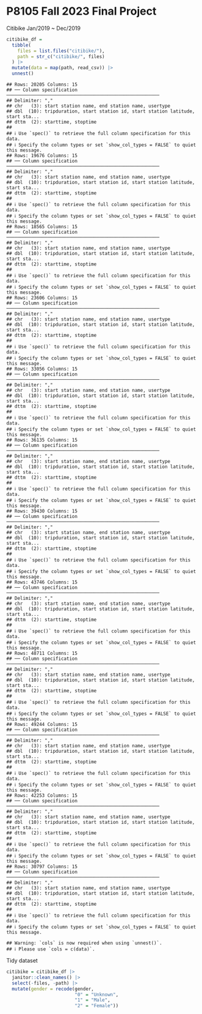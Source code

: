 P8105 Fall 2023 Final Project
================

Citibike Jan/2019 ~ Dec/2019

``` r
citibike_df = 
  tibble(
    files = list.files("citibike/"),
    path = str_c("citibike/", files)
  ) |> 
  mutate(data = map(path, read_csv)) |> 
  unnest()
```

    ## Rows: 20205 Columns: 15
    ## ── Column specification ────────────────────────────────────────────────────────
    ## Delimiter: ","
    ## chr   (3): start station name, end station name, usertype
    ## dbl  (10): tripduration, start station id, start station latitude, start sta...
    ## dttm  (2): starttime, stoptime
    ## 
    ## ℹ Use `spec()` to retrieve the full column specification for this data.
    ## ℹ Specify the column types or set `show_col_types = FALSE` to quiet this message.
    ## Rows: 19676 Columns: 15
    ## ── Column specification ────────────────────────────────────────────────────────
    ## Delimiter: ","
    ## chr   (3): start station name, end station name, usertype
    ## dbl  (10): tripduration, start station id, start station latitude, start sta...
    ## dttm  (2): starttime, stoptime
    ## 
    ## ℹ Use `spec()` to retrieve the full column specification for this data.
    ## ℹ Specify the column types or set `show_col_types = FALSE` to quiet this message.
    ## Rows: 18565 Columns: 15
    ## ── Column specification ────────────────────────────────────────────────────────
    ## Delimiter: ","
    ## chr   (3): start station name, end station name, usertype
    ## dbl  (10): tripduration, start station id, start station latitude, start sta...
    ## dttm  (2): starttime, stoptime
    ## 
    ## ℹ Use `spec()` to retrieve the full column specification for this data.
    ## ℹ Specify the column types or set `show_col_types = FALSE` to quiet this message.
    ## Rows: 23606 Columns: 15
    ## ── Column specification ────────────────────────────────────────────────────────
    ## Delimiter: ","
    ## chr   (3): start station name, end station name, usertype
    ## dbl  (10): tripduration, start station id, start station latitude, start sta...
    ## dttm  (2): starttime, stoptime
    ## 
    ## ℹ Use `spec()` to retrieve the full column specification for this data.
    ## ℹ Specify the column types or set `show_col_types = FALSE` to quiet this message.
    ## Rows: 33056 Columns: 15
    ## ── Column specification ────────────────────────────────────────────────────────
    ## Delimiter: ","
    ## chr   (3): start station name, end station name, usertype
    ## dbl  (10): tripduration, start station id, start station latitude, start sta...
    ## dttm  (2): starttime, stoptime
    ## 
    ## ℹ Use `spec()` to retrieve the full column specification for this data.
    ## ℹ Specify the column types or set `show_col_types = FALSE` to quiet this message.
    ## Rows: 36135 Columns: 15
    ## ── Column specification ────────────────────────────────────────────────────────
    ## Delimiter: ","
    ## chr   (3): start station name, end station name, usertype
    ## dbl  (10): tripduration, start station id, start station latitude, start sta...
    ## dttm  (2): starttime, stoptime
    ## 
    ## ℹ Use `spec()` to retrieve the full column specification for this data.
    ## ℹ Specify the column types or set `show_col_types = FALSE` to quiet this message.
    ## Rows: 39430 Columns: 15
    ## ── Column specification ────────────────────────────────────────────────────────
    ## Delimiter: ","
    ## chr   (3): start station name, end station name, usertype
    ## dbl  (10): tripduration, start station id, start station latitude, start sta...
    ## dttm  (2): starttime, stoptime
    ## 
    ## ℹ Use `spec()` to retrieve the full column specification for this data.
    ## ℹ Specify the column types or set `show_col_types = FALSE` to quiet this message.
    ## Rows: 43746 Columns: 15
    ## ── Column specification ────────────────────────────────────────────────────────
    ## Delimiter: ","
    ## chr   (3): start station name, end station name, usertype
    ## dbl  (10): tripduration, start station id, start station latitude, start sta...
    ## dttm  (2): starttime, stoptime
    ## 
    ## ℹ Use `spec()` to retrieve the full column specification for this data.
    ## ℹ Specify the column types or set `show_col_types = FALSE` to quiet this message.
    ## Rows: 48711 Columns: 15
    ## ── Column specification ────────────────────────────────────────────────────────
    ## Delimiter: ","
    ## chr   (3): start station name, end station name, usertype
    ## dbl  (10): tripduration, start station id, start station latitude, start sta...
    ## dttm  (2): starttime, stoptime
    ## 
    ## ℹ Use `spec()` to retrieve the full column specification for this data.
    ## ℹ Specify the column types or set `show_col_types = FALSE` to quiet this message.
    ## Rows: 49244 Columns: 15
    ## ── Column specification ────────────────────────────────────────────────────────
    ## Delimiter: ","
    ## chr   (3): start station name, end station name, usertype
    ## dbl  (10): tripduration, start station id, start station latitude, start sta...
    ## dttm  (2): starttime, stoptime
    ## 
    ## ℹ Use `spec()` to retrieve the full column specification for this data.
    ## ℹ Specify the column types or set `show_col_types = FALSE` to quiet this message.
    ## Rows: 42253 Columns: 15
    ## ── Column specification ────────────────────────────────────────────────────────
    ## Delimiter: ","
    ## chr   (3): start station name, end station name, usertype
    ## dbl  (10): tripduration, start station id, start station latitude, start sta...
    ## dttm  (2): starttime, stoptime
    ## 
    ## ℹ Use `spec()` to retrieve the full column specification for this data.
    ## ℹ Specify the column types or set `show_col_types = FALSE` to quiet this message.
    ## Rows: 30797 Columns: 15
    ## ── Column specification ────────────────────────────────────────────────────────
    ## Delimiter: ","
    ## chr   (3): start station name, end station name, usertype
    ## dbl  (10): tripduration, start station id, start station latitude, start sta...
    ## dttm  (2): starttime, stoptime
    ## 
    ## ℹ Use `spec()` to retrieve the full column specification for this data.
    ## ℹ Specify the column types or set `show_col_types = FALSE` to quiet this message.

    ## Warning: `cols` is now required when using `unnest()`.
    ## ℹ Please use `cols = c(data)`.

Tidy dataset

``` r
citibike = citibike_df |>
  janitor::clean_names() |>
  select(-files, -path) |>
  mutate(gender = recode(gender,
                         "0" = "Unknown",
                         "1" = "Male",
                         "2" = "Female"))
```
